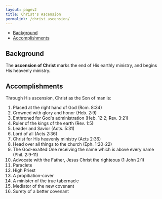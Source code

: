 ```yaml
---
layout: pagev2
title: Christ's Ascension
permalink: /christ_ascension/
---
```

- [Background](#background)
- [Accomplishments](#accomplishments)

## Background

The **ascension of Christ** marks the end of His earthly ministry, and begins His heavenly ministry. 

## Accomplishments

Through His ascension, Christ as the Son of man is:

1. Placed at the right hand of God (Rom. 8:34)
2. Crowned with glory and honor (Heb. 2:9)
3. Enthroned for God's administration (Heb. 12:2; Rev. 3:21)
4. Ruler of the kings of the earth (Rev. 1:5)
5. Leader and Savior (Acts. 5:31)
6. Lord of all (Acts 2:36)
7. Christ for His heavenly ministry (Acts 2:36)
8. Head over all things to the church (Eph. 1:20-22)
9. The God-exalted One receiving the name which is above every name (Phil. 2:9-11)
10. Advocate with the Father, Jesus Christ the righteous (1 John 2:1)
11. Paraclete
12. High Priest
13. A propitiation-cover
14. A minister of the true tabernacle
15. Mediator of the new covenant
16. Surety of a better covenant